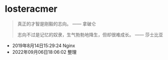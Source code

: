# losteracmer

> 真正的才智是刚毅的志向。 —— 拿破仑
>
> 志向不过是记忆的奴隶，生气勃勃地降生，但却很难成长。 —— 莎士比亚

* 2019年8月14日15:29:24
  Nginx
* 2022年09月06日18:06:02
  整理
